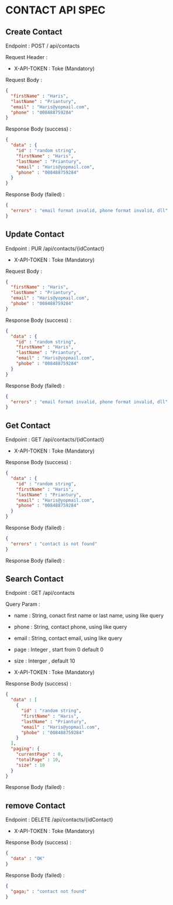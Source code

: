 # CONTACT API SPEC

## Create Contact

Endpoint :  POST / api/contacts

Request Header : 

- X-API-TOKEN : Toke (Mandatory)

Request Body  : 

```json
{
  "firstName" : "Haris",
  "lastName" : "Priantury",
  "email" : "Haris@yopmail.com",
  "phone" : "008488759284"
}
```

Response Body (success) :

```json
{
  "data" : {
    "id" : "random string",
    "firstName" : "Haris",
    "lastName" : "Priantury",
    "email" : "Haris@yopmail.com",
    "phone" : "008488759284"
  }
}
```

Response Body (failed) :

```json
{
  "errors" : "email format invalid, phone format invalid, dll"
}
```

## Update Contact

Endpoint : PUR /api/contacts/{idContact}

- X-API-TOKEN : Toke (Mandatory)

Request Body  :

```json
{
  "firstName" : "Haris",
  "lastName" : "Priantury",
  "email" : "Haris@yopmail.com",
  "phobe" : "008488759284"
}
```

Response Body (success) :

```json
{
  "data" : {
    "id" : "random string",
    "firstName" : "Haris",
    "lastName" : "Priantury",
    "email" : "Haris@yopmail.com",
    "phobe" : "008488759284"
  }
}
```

Response Body (failed) :

```json
{
  "errors" : "email format invalid, phone format invalid, dll"
}
```

## Get Contact

Endpoint : GET /api/contacts/{idContact}

- X-API-TOKEN : Toke (Mandatory)

Response Body (success) :

```json
{
  "data" : {
    "id" : "random string",
    "firstName" : "Haris",
    "lastName" : "Priantury",
    "email" : "Haris@yopmail.com",
    "phone" : "008488759284"
  }
}
```

Response Body (failed) :

```json
{
  "errors" : "contact is not found"
}
```


Response Body (failed) :

## Search Contact

Endpoint : GET /api/contacts

Query Param : 

[//]: # (optional)
- name : String, conact first name or last name, using like query
- phone : String, contact phone, using like query
- email : String, contact email, using like query
- page : Integer , start from 0 default 0
- size : Interger , default 10

- X-API-TOKEN : Toke (Mandatory)

Response Body (success) :

```json
{
  "data" : [
    {
      "id" : "random string",
      "firstName" : "Haris",
      "lastName" : "Priantury",
      "email" : "Haris@yopmail.com",
      "phobe" : "008488759284"
    }
  ],
  "paging": {
    "currentPage" : 0, 
    "totalPage" : 10,
    "size" : 10
  }
}
```

Response Body (failed) :



## remove Contact

Endpoint : DELETE /api/contacts/{idContact}

- X-API-TOKEN : Toke (Mandatory)

Response Body (success) :

```json
{
  "data" : "OK"
}
```

Response Body (failed) :

```json
{
  "gaga;" : "contact not found"
}
```